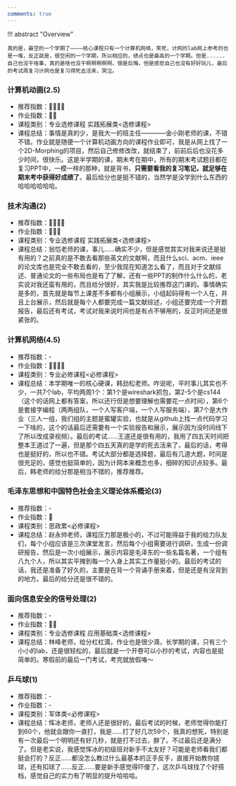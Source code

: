 ```yaml
---
comments: true
---
```


!!! abstract "Overview"

    真的是，最空的一个学期了————核心课程只有一个计算机网络，笑死，计网的lab网上参考的也是一堆，反正就是，很空闲的一个学期，所以相应的，绩点也是最高的一个学期。但是......自己也没干啥事，真的是啥也没干啊啊啊啊啊，很是后悔，但是感觉自己也没有好好玩儿，最后的考试周复习计网也是复习得死去活来，哭泣。

### 计算机动画(2.5)
- 推荐指数：:star2::star2::star2::star2:
- 作业指数：:star2::star2:
- 课程类别：专业选修课程 实践拓展类<选修课程>
- 课程总结：事情是真的少，是我大一的班主任————金小刚老师的课，不错不错。作业就是随便一个计算机动画方向的课程作业即可，我是从网上找了一个2D-Morphing的项目，然后自己修修改改，就结束了，前前后后也没花多少时间，很快乐。这是半学期的课，期末考在期中，所有的期末考试题目都在复习PPT中，一模一样的那种，就是背书，**只需要看我的复习笔记，就足够在期末考中获得好成绩了**。最后给分也是挺不错的，当然学是没学到什么东西的哈哈哈哈哈哈。

### 技术沟通(2)
- 推荐指数：:star2::star2::star2::star2:
- 作业指数：:star2::star2::star2:
- 课程类别：专业选修课程 实践拓展类<选修课程>
- 课程总结：翁恺老师的课，事儿......确实不少，但是感觉其实对我来说还是挺有用的？之前真的是不敢去看那些英文的文献啊，而且什么sci、acm、ieee的论文库也是完全不敢去看的，至少我现在知道怎么看了，而且对于文献综述、普通论文的一些布局也是有了了解，还有一些PPT的制作什么什么的，老实说对我还蛮有用的，而且给分很好，其实我是比较推荐这门课的。事情确实是多的，首先就是每节上课差不多都有小组展示，小组起码得有一个人在，并且上台展示，然后就是每个人都要完成一篇文献综述，小组还要完成一个开题报告，最后还有考试，考试对我来说时间也是有点不够用的，反正时间还是很紧张的。

### 计算机网络(4.5)
- 推荐指数：-
- 作业指数：:star2::star2::star2::star2:
- 课程类别：专业必修课程<必修课程>
- 课程总结：本学期唯一的核心硬课，韩劲松老师。咋说呢，平时事儿其实也不少，一共7个lab，平均两周1个：第1个是wireshark抓包，第2-5个是cs144（这个的话网上都有答案，所以还行但是想要理解也需要花一点时间），第6个是套接字编程（两两组队，一个人写客户端，一个人写服务端），第7个是大作业（三人一组，我们组的主题是蜜罐实验，也就是从github上找一点代码学习一下啥的，这个的话最后还需要有一个实验报告和展示，展示因为没时间线下了所以改成录视频）。最后的考试......王道还是很有用的，我用了四五天时间把整本王道过了一遍，但是那个四五天真的是学的死去活来了，最后的话，考得也是挺好的，所以也不错。考试大部分都是选择题，最后有几道大题，时间是很充足的，感觉也挺简单的，因为计网本来概念也多，细碎的知识点较多。最后，韩老师的给分那是相当不错的，推荐推荐。

### 毛泽东思想和中国特色社会主义理论体系概论(3)
- 推荐指数：-
- 作业指数：:star2:
- 课程类别：思政累<必修课程>
- 课程总结：赵永帅老师，课程压力那是极小的，不过可能得益于我的给力队友们，每个小组应该是三次课堂发言，然后每个小组需要进行调研，生成一份调研报告，然后是一次小组展示，展示内容是毛泽东的一些名篇名著，一个组有八九个人，所以其实平摊到每一个人身上其实工作量挺小的。最后的考试的话，我还是准备了好久的，主要是在背一个背诵手册来着，但是还是有没背到的地方。最后的给分还是很不错的。

### 面向信息安全的信号处理(2)
- 推荐指数：-
- 作业指数：:star2::star2:
- 课程类别：专业选修课程 应用基础类<选修课程>
- 课程总结：林峰老师，给分杠杠滴，作业也是很少滴，长学期的课，只有三个小小的lab，还是很轻松的，最后就是一个开卷可以小抄的考试，内容也是挺简单的。寒假前的最后一门考试，考完就放假咯～

### 乒乓球(1)
- 推荐指数：-
- 作业指数：-
- 课程类别：军体类<必修课程>
- 课程总结：恽冰老师，老师人还是很好的，最后考试的时候，老师觉得你能打到60个，他就会跟你一直打，我是......打了好几次59个，我真的想死，特别是有一次最后一个明明还有好几秒，就是打不过去，醉了。不过最后还是满分了。但是老实说，我感觉恽冰的初级班对新手不太友好？可能是老师看我们都挺会打的？反正......都没怎么教过什么最基本的正手反手，直接开始教你搓球，还有扣球了......反正......要是新手感觉得吓傻了，这次乒乓球找了个好搭档，感觉自己的实力有了明显的提升哈哈哈。